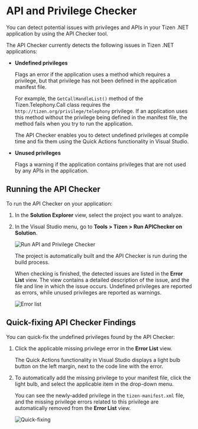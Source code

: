 # API and Privilege Checker

You can detect potential issues with privileges and APIs in your Tizen .NET application by using the API Checker tool.

The API Checker currently detects the following issues in Tizen .NET applications:

-   **Undefined privileges**

    Flags an error if the application uses a method which requires a privilege, but that privilege has not been defined in the application manifest file.

    For example, the `GetCallHandleList()` method of the Tizen.Telephony.Call class requires the `http://tizen.org/privilege/telephony` privilege. If an application uses this method without the privilege being defined in the manifest file, the method fails when you try to run the application.

    The API Checker enables you to detect undefined privileges at compile time and fix them using the Quick Actions functionality in Visual Studio.

-   **Unused privileges**

    Flags a warning if the application contains privileges that are not used by any APIs in the application.

## Running the API Checker

To run the API Checker on your application:

1.  In the **Solution Explorer** view, select the project you want to analyze.
2.  In the Visual Studio menu, go to **Tools &gt; Tizen &gt; Run APIChecker on Solution**.

    ![Run API and Privilege Checker](media/api_checker_launch.png)

    The project is automatically built and the API Checker is run during the build process.

    When checking is finished, the detected issues are listed in the **Error List** view. The view contains a detailed description of the issue, and the file and line in which the issue occurs. Undefined privileges are reported as errors, while unused privileges are reported as warnings.

    ![Error list](media/api_checker_issues.png)

## Quick-fixing API Checker Findings

You can quick-fix the undefined privileges found by the API Checker:

1.  Click the applicable missing privilege error in the **Error List** view.

    The Quick Actions functionality in Visual Studio displays a light bulb button on the left margin, next to the code line with the error.

2.  To automatically add the missing privilege to your manifest file, click the light bulb, and select the applicable item in the drop-down menu.

    You can see the newly-added privilege in the `tizen-manifest.xml` file, and the missing privilege errors related to this privilege are automatically removed from the **Error List** view.

    ![Quick-fixing](media/api_checker_quickfix.png)
